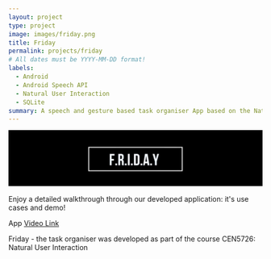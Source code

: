 ```yaml
---
layout: project
type: project
image: images/friday.png
title: Friday
permalink: projects/friday
# All dates must be YYYY-MM-DD format!
labels:
  - Android
  - Android Speech API
  - Natural User Interaction
  - SQLite
summary: A speech and gesture based task organiser App based on the Natural User Interaction methodologies and surveys
---
```


<img class="ui image" src="../images/fridayheader.png">

Enjoy a detailed walkthrough through our developed application: it's use cases and demo!

App [Video Link](https://www.youtube.com/watch?v=oFvKx148R0E)

Friday - the task organiser was developed as part of the course CEN5726: Natural User Interaction
